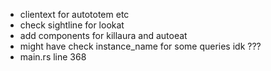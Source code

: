  - clientext for autototem etc
 - check sightline for lookat
 - add components for killaura and autoeat
 - might have check instance_name for some queries idk ???
 - main.rs line 368